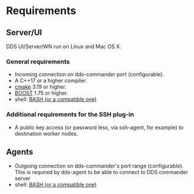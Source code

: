 # Requirements

## Server/UI

DDS UI/Server/WN run on Linux and Mac OS X.

### General requirements

- Incoming connection on dds-commander port (configurable).
- A C++17 or a higher compiler.
- [cmake](http://www.cmake.org/) 3.19 or higher.
- [BOOST](http://www.boost.org/) 1.75 or higher.
- shell: [BASH (or a compatible one)](http://en.wikipedia.org/wiki/Bash_(Unix_shell))

### Additional requirements for the SSH plug-in

- A public key access (or password less, via ssh-agent, for example) to destination worker nodes.

## Agents

- Outgoing connection on dds-commander's port range (configurable).  
This is required by dds-agent to be able to connect to DDS commander server
- shell: [BASH (or a compatible one)](http://en.wikipedia.org/wiki/Bash_(Unix_shell))
